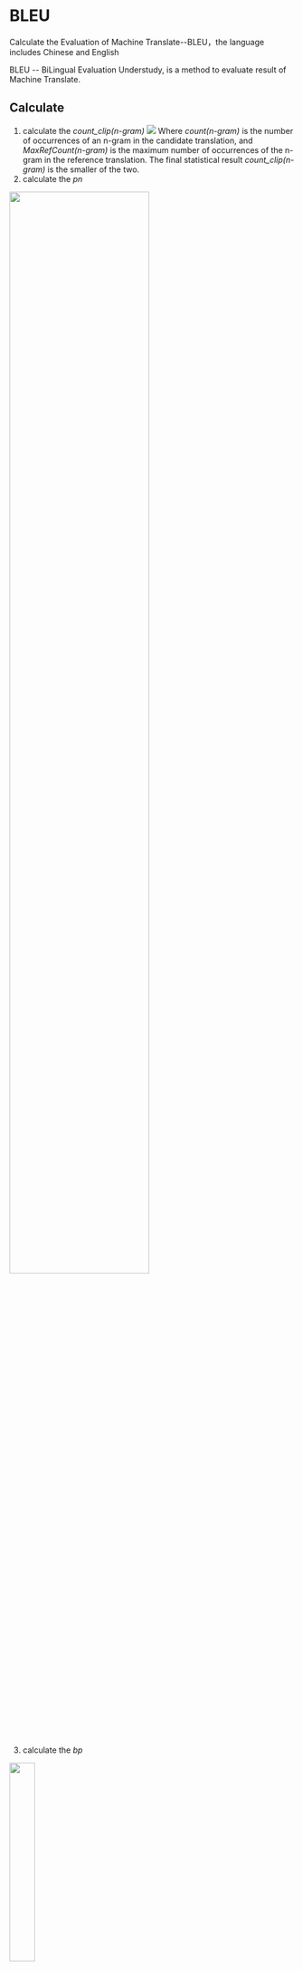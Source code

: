# BLEU
Calculate the Evaluation of Machine Translate--BLEU，the language includes Chinese and English

BLEU -- BiLingual Evaluation Understudy, is a method to evaluate result of Machine Translate.

## Calculate
1. calculate the _count_clip(n-gram)_
![](https://github.com/baiyyang/BLEU/blob/master/image/count.png)
Where _count(n-gram)_ is the number of occurrences of an n-gram in the candidate translation, and _MaxRefCount(n-gram)_ is the maximum number of occurrences of the n-gram in the reference translation. The final statistical result _count_clip(n-gram)_ is the smaller of the two.
2. calculate the _pn_

<img src="https://github.com/baiyyang/BLEU/blob/master/image/pn.png" width="70%" height="70%" />

3. calculate the _bp_

<img src="https://github.com/baiyyang/BLEU/blob/master/image/bp.png" width="30%" height="30%" />

4. calculate _BLEU_

<img src="https://github.com/baiyyang/BLEU/blob/master/image/bleu.png" width="30%" height="30%" />

## Usage
calculate English BLEU:
>python bleu.py data/candidate_en.txt data/reference_en en

calculate Chinese BLEU:
>python bleu.py data/candidate_ch.txt data/reference_ch ch

## Reference
[BLEU: a Method for Automatic Evaluation of Machine Translation](http://www.aclweb.org/anthology/P02-1040.pdf)
[git:vikasnar/Bleu](https://github.com/vikasnar/Bleu)

